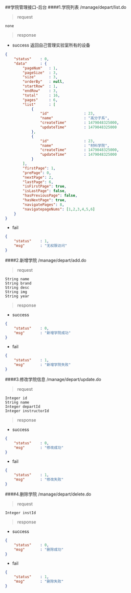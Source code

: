 ##学院管理接口-后台
####1.学院列表
/manage/depart/list.do
> request
```
none
```
> response
- success
返回自己管理实验室所有的设备
```json
{
    "status"    : 0,
    "data"      : {
        "pageNum"   : 1,
        "pageSize"  : 3,
        "size"      : 3,
        "orderBy"   : null,
        "startRow"  : 1,
        "endRow"    : 3,
        "total"     : 16,
        "pages"     : 6,
        "list"      : [
            {
                "id"                : 23,
                "name"              : "高分子系",
                "createTime"        : 1479048325000,
                "updateTime"        : 1479048325000
            },
            {
                "id"                : 23,
                "name"              : "材料学院",
                "createTime"        : 1479048325000,
                "updateTime"        : 1479048325000
            }
        ],
        "firstPage": 1,
        "prePage": 0,
        "nextPage": 2,
        "lastPage": 6,
        "isFirstPage": true,
        "isLastPage": false,
        "hasPreviousPage": false,
        "hasNextPage": true,
        "navigatePages": 8,
        "navigatepageNums": [1,2,3,4,5,6]
    }
}
```
- fail
```json
{
    "status"    : 1,
    "msg"       : "无权限访问"
}
```
####2.新增学院
/manage/depart/add.do
> request
```
String name
String brand
String desc
String img
String year
```
> response
- success
```json
{
    "status"    : 0,
    "msg"       : "新增学院成功"
}
```
- fail
```json
{
    "status"    : 1,
    "msg"       : "新增学院失败"
}
```
####3.修改学院信息
/manage/depart/update.do
> request
```
Integer id
String name
Integer departId
Integer instructorId
```
> response
- success
```json
{
    "status"    : 0,
    "msg"       : "修改成功"
}
```
- fail
```json
{
    "status"    : 1,
    "msg"       : "修改失败"
}
```
####4.删除学院
/manage/depart/delete.do
> request
```
Integer instId
```
> response
- success
```json
{
    "status"    : 0,
    "msg"       : "删除成功"
}
```
- fail
```json
{
    "status"    : 1,
    "msg"       : "删除失败"
}
```
